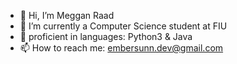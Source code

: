 - 👋 Hi, I’m Meggan Raad
- 👀 I’m currently a Computer Science student at FIU
- 🌱 proficient in languages: Python3 & Java
- 📫 How to reach me: embersunn.dev@gmail.com

<!---
"The past, like the future, is indefinite and exists only as a spectrum of possibilities."
  - Stephen Hawking
--->
